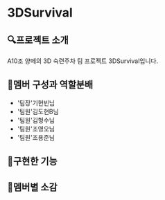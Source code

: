 # 3DSurvival
## 🔍프로젝트 소개
A10조 양떼의 3D 숙련주차 팀 프로젝트 3DSurvival입니다.
## 👬멤버 구성과 역할분배
* '팀장'기현빈님
* '팀원'김도현B님
* '팀원'김형수님
* '팀원'조영오님
* '팀원'조용준님
## 📁구현한 기능
## 🐑멤버별 소감
